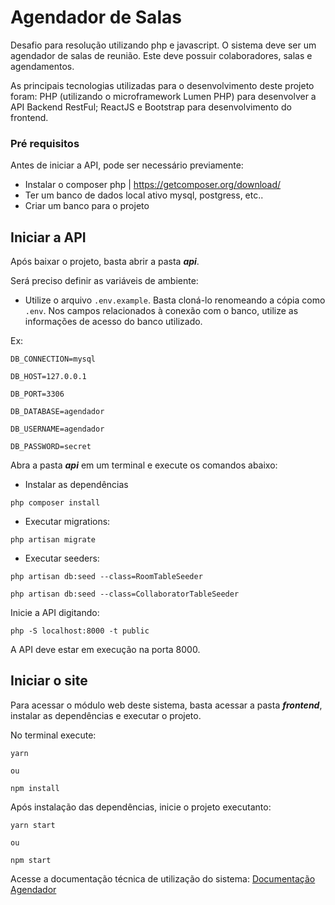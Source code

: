# Agendador de Salas 

Desafio para resolução utilizando php e javascript. O sistema deve ser um agendador de salas de reunião. Este deve possuir colaboradores, salas e agendamentos.

As principais tecnologias utilizadas para o desenvolvimento deste projeto foram: PHP (utilizando o microframework Lumen PHP) para desenvolver a API Backend RestFul; ReactJS e Bootstrap para desenvolvimento do frontend.



### Pré requisitos

Antes de iniciar a API, pode ser necessário previamente:

* Instalar o composer php | https://getcomposer.org/download/
* Ter um banco de dados local ativo mysql, postgress, etc..
* Criar um banco para o projeto

## Iniciar a API

Após baixar o projeto, basta abrir a pasta ***api***.

Será preciso definir as variáveis de ambiente: 

* Utilize o arquivo `.env.example`. Basta cloná-lo renomeando a cópia como `.env`. Nos campos relacionados à conexão com o banco, utilize as informações de acesso do banco utilizado.

Ex:

```
DB_CONNECTION=mysql

DB_HOST=127.0.0.1

DB_PORT=3306

DB_DATABASE=agendador

DB_USERNAME=agendador

DB_PASSWORD=secret
```

Abra a pasta ***api*** em um terminal e execute os comandos abaixo:

* Instalar as dependências 

`php composer install`

* Executar migrations:

`php artisan migrate`

* Executar seeders:

`php artisan db:seed --class=RoomTableSeeder`

`php artisan db:seed --class=CollaboratorTableSeeder`

Inicie a API digitando:

`php -S localhost:8000 -t public `

A API deve estar em execução na porta 8000. 




## Iniciar o site

Para acessar o módulo web deste sistema, basta acessar a pasta ***frontend***, instalar as dependências e executar o projeto.

No terminal execute:

```
yarn

ou

npm install 
```

Após instalação das dependências, inicie o projeto executanto:

```
yarn start

ou

npm start
```


Acesse a documentação técnica de utilização do sistema:
[Documentação Agendador](https://github.com/GabrielFraga/agendador-de-salas/wiki)







